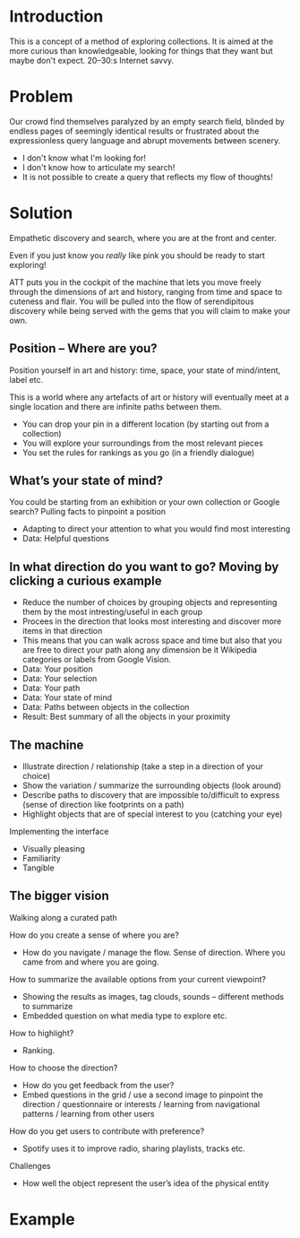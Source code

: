 # Introduction
This is a concept of a method of exploring collections. It is aimed at the more curious than knowledgeable, looking for things that they want but maybe don't expect. 20–30:s Internet savvy.

# Problem
Our crowd find themselves paralyzed by an empty search field, blinded by endless pages of seemingly identical results or frustrated about the expressionless query language and abrupt movements between scenery.

* I don't know what I'm looking for!
* I don't know how to articulate my search!
* It is not possible to create a query that reflects my flow of thoughts!

# Solution
Empathetic discovery and search, where you are at the front and center. 

Even if you just know you *really* like pink you should be ready to start exploring!

ATT puts you in the cockpit of the machine that lets you move freely through the dimensions of art and history, ranging from time and space to cuteness and flair. You will be pulled into the flow of serendipitous discovery while being served with the gems that you will claim to make your own.

## Position – Where are you? 
Position yourself in art and history: time, space, your state of mind/intent, label etc.

This is a world where any artefacts of art or history will eventually meet at a single location and there are infinite paths between them. 

* You can drop your pin in a different location (by starting out from a collection)
* You will explore your surroundings from the most relevant pieces
* You set the rules for rankings as you go (in a friendly dialogue)

## What’s your state of mind? 
You could be starting from an exhibition or your own collection or Google search? Pulling facts to pinpoint a position 

* Adapting to direct your attention to what you would find most interesting 
* Data: Helpful questions
	
## In what direction do you want to go? Moving by clicking a curious example

* Reduce the number of choices by grouping objects and representing them by the most intresting/useful in each group
* Procees in the direction that looks most interesting and discover more items in that direction
* This means that you can walk across space and time but also that you are free to direct your path along any dimension be it Wikipedia categories or labels from Google Vision.
* Data: Your position
* Data: Your selection
* Data: Your path
* Data: Your state of mind
* Data: Paths between objects in the collection
* Result: Best summary of all the objects in your proximity

## The machine
* Illustrate direction / relationship (take a step in a direction of your choice)
* Show the variation / summarize the surrounding objects (look around)
* Describe paths to discovery that are impossible to/difficult to express (sense of direction like footprints on a path)
* Highlight objects that are of special interest to you (catching your eye)

Implementing the interface

* Visually pleasing
* Familiarity
* Tangible

## The bigger vision

Walking along a curated path

How do you create a sense of where you are?

* How do you navigate / manage the flow. Sense of direction. Where you came from and where you are going.

How to summarize the available options from your current viewpoint?

* Showing the results as images, tag clouds, sounds – different methods to summarize
* Embedded question on what media type to explore etc.

How to highlight?

* Ranking. 

How to choose the direction? 

* How do you get feedback from the user? 
* Embed questions in the grid / use a second image to pinpoint  the direction / questionnaire or interests / learning from navigational patterns / learning from other users

How do you get users to contribute with preference?

* Spotify uses it to improve radio, sharing playlists, tracks etc.

Challenges

* How well the object represent the user’s idea of the physical entity


# Example

